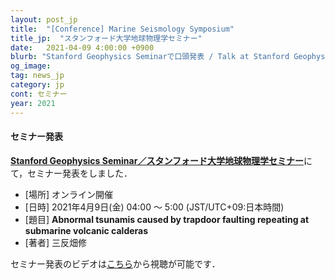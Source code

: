 ```yaml
---
layout: post_jp
title:  "[Conference] Marine Seismology Symposium"
title_jp:  "スタンフォード大学地球物理学セミナー"
date:   2021-04-09 4:00:00 +0900
blurb: "Stanford Geophysics Seminarで口頭発表 / Talk at Stanford Geophysics Seminar"
og_image:
tag: news_jp
category: jp
cont: セミナー
year: 2021
---
```


#### **セミナー発表**

[**Stanford Geophysics Seminar／スタンフォード大学地球物理学セミナー**](https://earth.stanford.edu/events/osamu-sandanbata-university-tokyo-abnormal-tsunamis-caused-trapdoor-faulting)にて，セミナー発表をしました．

- [場所] オンライン開催
- [日時] 2021年4月9日(金) 04:00 〜 5:00 (JST/UTC+09:日本時間)
- [題目] **Abnormal tsunamis caused by trapdoor faulting repeating at submarine volcanic calderas**
- [著者] 三反畑修

セミナー発表のビデオは[こちら](https://drive.google.com/file/d/1eFPH4R5KV6ciSwtswRrCj8wj4fE07Cia/view)から視聴が可能です．
